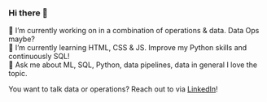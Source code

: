 ### Hi there 👋

🔭 I’m currently working on in a combination of operations & data. Data Ops maybe?<br/>
🌱 I’m currently learning HTML, CSS & JS. Improve my Python skills and continuously SQL!<br/>
💬 Ask me about ML, SQL, Python, data pipelines, data in general I love the topic.<br/>

You want to talk data or operations? Reach out to via [LinkedIn](https://www.linkedin.com/in/artadini/)!

<!--
**artadini/artadini** is a ✨ _special_ ✨ repository because its `README.md` (this file) appears on your GitHub profile.

Here are some ideas to get you started:
- 👯 I’m looking to collaborate on ...
- 🤔 I’m looking for help with ...
- 📫 How to reach me: ...
- 😄 Pronouns: ...
- ⚡ Fun fact: ...
-->
